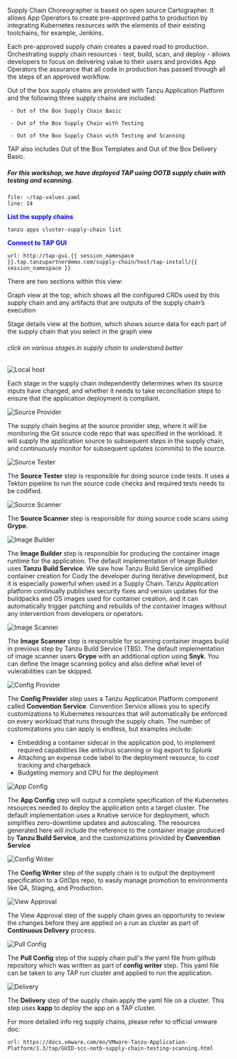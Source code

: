Supply Chain Choreographer is based on open source Cartographer. It allows App Operators to create pre-approved paths to production by integrating Kubernetes resources with the elements of their existing toolchains, for example, Jenkins.

Each pre-approved supply chain creates a paved road to production. Orchestrating supply chain resources - test, build, scan, and deploy - allows developers to focus on delivering value to their users and provides App Operators the assurance that all code in production has passed through all the steps of an approved workflow.

Out of the box supply chains are provided with Tanzu Application Platform and the following three supply chains are included: 

     - Out of the Box Supply Chain Basic
      
     - Out of the Box Supply Chain with Testing
      
     - Out of the Box Supply Chain with Testing and Scanning
      
TAP also includes Out of the Box Templates and Out of the Box Delivery Basic. 

##### For this workshop, we have deployed TAP using OOTB supply chain with testing and scanning. 

```editor:open-file
file: ~/tap-values.yaml
line: 14
```

<p style="color:blue"><strong> List the supply chains </strong></p>

```execute
tanzu apps cluster-supply-chain list
```

<p style="color:blue"><strong> Connect to TAP GUI </strong></p>

```dashboard:open-url
url: http://tap-gui.{{ session_namespace }}.tap.tanzupartnerdemo.com/supply-chain/host/tap-install/{{ session_namespace }}
```

There are two sections within this view:

Graph view at the top, which shows all the configured CRDs used by this supply chain and any artifacts that are outputs of the supply chain’s execution

Stage details view at the bottom, which shows source data for each part of the supply chain that you select in the graph view

###### click on various stages in supply chain to understand better

![Local host](images/sc-1.png)

Each stage in the supply chain independently determines when its source inputs have changed, and whether it needs to take reconciliation steps to ensure that the application deployment is compliant.

![Source Provider](images/scc-source-provider.png)

The supply chain begins at the source provider step, where it will be monitoring the Git source code repo that was specified in the workload. It will supply the application source to subsequent steps in the supply chain, and continuously monitor for subsequent updates (commits) to the source.

![Source Tester](images/scc-source-tester.png)

The **Source Tester** step is responsible for doing source code tests. It uses a Tekton pipeline to run the source code checks and required tests needs to be codified. 

![Source Scanner](images/scc-source-scanner.png)

The **Source Scanner** step is responsible for doing source code scans using **Grype**.

![Image Builder](images/scc-image-builder.png)

The **Image Builder** step is responsible for producing the container image runtime for the application. The default implementation of Image Builder uses **Tanzu Build Service**. We saw how Tanzu Build Service simplified container creation for Cody the developer during iterative development, but it is especially powerful when used in a Supply Chain. Tanzu Application platform continually publishes security fixes and version updates for the buildpacks and OS images used for container creation, and it can automatically trigger patching and rebuilds of the container images without any intervention from developers or operators.

![Image Scanner](images/scc-image-scanner.png)

The **Image Scanner** step is responsible for scanning container images build in previous step by Tanzu Build Service (TBS). The default implementation of image scanner users **Grype** with an additional option using **Snyk**. You can define the image scanning policy and also define what level of vulerabilities can be skipped.

![Config Provider](images/scc-config-provider.png)

The **Config Provider** step uses a Tanzu Application Platform component called **Convention Service**. Convention Service allows you to specify customizations to Kubernetes resources that will automatically be enforced on every workload that runs through the supply chain. The number of customizations you can apply is endless, but examples include:
* Embedding a container sidecar in the application pod, to implement required capabilities like antivirus scanning or log export to Splunk
* Attaching an expense code label to the deployment resource, to cost tracking and chargeback
* Budgeting memory and CPU for the deployment

![App Config](images/scc-app-config.png)

The **App Config** step will output a complete specification of the Kubernetes resources needed to deploy the application onto a target cluster. The default implementation uses a Knative service for deployment, which simplifies zero-downtime updates and autoscaling. The resources generated here will include the reference to the container image produced by **Tanzu Build Service**, and the customizations provided by **Convention Service**

![Config Writer](images/scc-config-writer.png)

The **Config Writer** step of the supply chain is to output the deployment specification to a GitOps repo, to easily manage promotion to environments like QA, Staging, and Production.


![View Approval](images/scc-app-view-approval.png)

The View Approval step of the supply chain gives an opportunity to review the changes before they are applied on a run as cluster as part of **Continuous Delivery** process.

![Pull Config](images/scc-app-pull-config.png)

The **Pull Config** step of the supply chain pull's the yaml file from github repository which was written as part of **config writer** step. This yaml file can be taken to any TAP run cluster and applied to run the application.


![Delivery](images/scc-app-delivery.png)

The **Delivery** step of the supply chain apply the yaml file on a cluster. This step uses **kapp** to deploy the app on a TAP cluster.


For more detailed info reg supply chains, please refer to official vmware doc: 

```dashboard:open-url
url: https://docs.vmware.com/en/VMware-Tanzu-Application-Platform/1.3/tap/GUID-scc-ootb-supply-chain-testing-scanning.html
```
